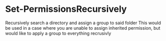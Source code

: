# Set-PermissionsRecursively
Recursively search a directory and assign a group to said folder
This would be used in a case where you are unable to assign inherited permission, but would like to apply a group to everything recrusivly
